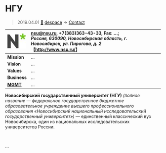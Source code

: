 # НГУ
> 2019.04.01 [🚀](../index/index.md) [despace](index.md) → [Contact](contact.md)

|[![](f/con/n/nsu_logo1_thumb.jpg)](f/con/n/nsu_logo1.png)|<nsu@nsu.ru>, +7(383)363-43-33, Fax: …;<br> *Россия, 630090, Новосибирская область, г. Новосибирск, ул. Пирогова, д. 2*<br> 【<http://www.nsu.ru/>】|
|:--|:--|
|**Mission**|…|
|**Vision**|…|
|**Values**|…|
|**Business**|…|
|**[MGMT](mgmt.md)**|…|

**Новосибирский государственный университет (НГУ)** *(полное название — федеральное государственное бюджетное образовательное учреждение высшего профессионального образования «Новосибирский национальный исследовательский государственный университет»)* — единственный классический вуз Новосибирска, один из национальных исследовательских университетов России.


<p style="page-break-after:always"> </p>

…
